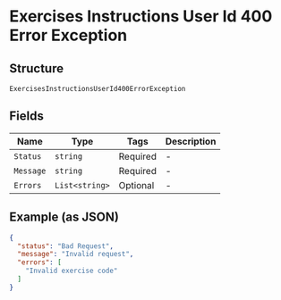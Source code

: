
# Exercises Instructions User Id 400 Error Exception

## Structure

`ExercisesInstructionsUserId400ErrorException`

## Fields

| Name | Type | Tags | Description |
|  --- | --- | --- | --- |
| `Status` | `string` | Required | - |
| `Message` | `string` | Required | - |
| `Errors` | `List<string>` | Optional | - |

## Example (as JSON)

```json
{
  "status": "Bad Request",
  "message": "Invalid request",
  "errors": [
    "Invalid exercise code"
  ]
}
```

